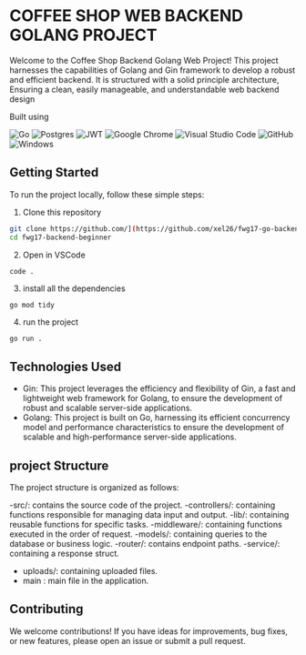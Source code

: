 # COFFEE SHOP WEB BACKEND GOLANG PROJECT

Welcome to the Coffee Shop Backend Golang Web Project! This project harnesses the capabilities of Golang and Gin framework to develop a robust and efficient backend. It is structured with a solid principle architecture, Ensuring a clean, easily manageable, and understandable web backend design


Built using

![Go](https://img.shields.io/badge/go-%2300ADD8.svg?style=for-the-badge&logo=go&logoColor=white)
![Postgres](https://img.shields.io/badge/postgres-%23316192.svg?style=for-the-badge&logo=postgresql&logoColor=white)
![JWT](https://img.shields.io/badge/JWT-black?style=for-the-badge&logo=JSON%20web%20tokens)
![Google Chrome](https://img.shields.io/badge/Google%20Chrome-4285F4?style=for-the-badge&logo=GoogleChrome&logoColor=white)
![Visual Studio Code](https://img.shields.io/badge/Visual%20Studio%20Code-0078d7.svg?style=for-the-badge&logo=visual-studio-code&logoColor=white)
![GitHub](https://img.shields.io/badge/github-%23121011.svg?style=for-the-badge&logo=github&logoColor=white)
![Windows](https://img.shields.io/badge/Windows-0078D6?style=for-the-badge&logo=windows&logoColor=white)

## Getting Started

To run the project locally, follow these simple steps:

1. Clone this repository
```sh
git clone https://github.com/](https://github.com/xel26/fwg17-go-backendr.git
cd fwg17-backend-beginner
```

2. Open in VSCode
```sh
code .
```

3. install all the dependencies
```
go mod tidy
```

4. run the project
```
go run .
```

## Technologies Used
- Gin: This project leverages the efficiency and flexibility of Gin, a fast and lightweight web framework for Golang, to ensure the development of robust and scalable server-side applications.
- Golang: This project is built on Go, harnessing its efficient concurrency model and performance characteristics to ensure the development of scalable and high-performance server-side applications.
  
## project Structure
The project structure is organized as follows:

-src/: contains the source code of the project.
  -controllers/: containing functions responsible for managing data input and output.
  -lib/: containing reusable functions for specific tasks.
  -middleware/: containing functions executed in the order of request.
  -models/: containing queries to the database or business logic.
  -router/: contains endpoint paths.
  -service/: containing a response struct.
- uploads/: containing uploaded files.
- main : main file in the application.


## Contributing

We welcome contributions! If you have ideas for improvements, bug fixes, or new features, please open an issue or submit a pull request.
